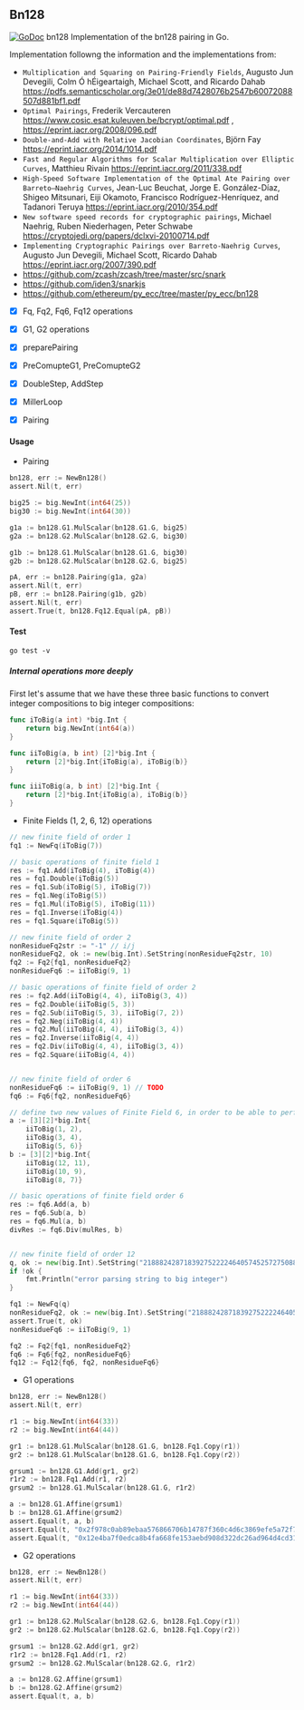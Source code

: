 ## Bn128
[![GoDoc](https://godoc.org/github.com/117503445/go-snark-study/bn128?status.svg)](https://godoc.org/github.com/117503445/go-snark-study/bn128) bn128
Implementation of the bn128 pairing in Go.


Implementation followng the information and the implementations from:
- `Multiplication and Squaring on Pairing-Friendly
Fields`, Augusto Jun Devegili, Colm Ó hÉigeartaigh, Michael Scott, and Ricardo Dahab https://pdfs.semanticscholar.org/3e01/de88d7428076b2547b60072088507d881bf1.pdf
- `Optimal Pairings`, Frederik Vercauteren https://www.cosic.esat.kuleuven.be/bcrypt/optimal.pdf , https://eprint.iacr.org/2008/096.pdf
- `Double-and-Add with Relative Jacobian
Coordinates`, Björn Fay https://eprint.iacr.org/2014/1014.pdf
- `Fast and Regular Algorithms for Scalar Multiplication
over Elliptic Curves`, Matthieu Rivain https://eprint.iacr.org/2011/338.pdf
- `High-Speed Software Implementation of the Optimal Ate Pairing over Barreto–Naehrig Curves`,  Jean-Luc Beuchat, Jorge E. González-Díaz, Shigeo Mitsunari, Eiji Okamoto, Francisco Rodríguez-Henríquez, and Tadanori Teruya https://eprint.iacr.org/2010/354.pdf
- `New software speed records for cryptographic pairings`, Michael Naehrig, Ruben Niederhagen, Peter Schwabe https://cryptojedi.org/papers/dclxvi-20100714.pdf
- `Implementing Cryptographic Pairings over Barreto-Naehrig Curves`, Augusto Jun Devegili, Michael Scott, Ricardo Dahab https://eprint.iacr.org/2007/390.pdf
- https://github.com/zcash/zcash/tree/master/src/snark
- https://github.com/iden3/snarkjs
- https://github.com/ethereum/py_ecc/tree/master/py_ecc/bn128

- [x] Fq, Fq2, Fq6, Fq12 operations
- [x] G1, G2 operations
- [x] preparePairing
- [x] PreComupteG1, PreComupteG2
- [x] DoubleStep, AddStep
- [x] MillerLoop
- [x] Pairing


#### Usage

- Pairing
```go
bn128, err := NewBn128()
assert.Nil(t, err)

big25 := big.NewInt(int64(25))
big30 := big.NewInt(int64(30))

g1a := bn128.G1.MulScalar(bn128.G1.G, big25)
g2a := bn128.G2.MulScalar(bn128.G2.G, big30)

g1b := bn128.G1.MulScalar(bn128.G1.G, big30)
g2b := bn128.G2.MulScalar(bn128.G2.G, big25)

pA, err := bn128.Pairing(g1a, g2a)
assert.Nil(t, err)
pB, err := bn128.Pairing(g1b, g2b)
assert.Nil(t, err)
assert.True(t, bn128.Fq12.Equal(pA, pB))
```

#### Test
```
go test -v
```

##### Internal operations more deeply

First let's assume that we have these three basic functions to convert integer compositions to big integer compositions:
```go
func iToBig(a int) *big.Int {
	return big.NewInt(int64(a))
}

func iiToBig(a, b int) [2]*big.Int {
	return [2]*big.Int{iToBig(a), iToBig(b)}
}

func iiiToBig(a, b int) [2]*big.Int {
	return [2]*big.Int{iToBig(a), iToBig(b)}
}
```
- Finite Fields (1, 2, 6, 12) operations
```go
// new finite field of order 1
fq1 := NewFq(iToBig(7))

// basic operations of finite field 1
res := fq1.Add(iToBig(4), iToBig(4))
res = fq1.Double(iToBig(5))
res = fq1.Sub(iToBig(5), iToBig(7))
res = fq1.Neg(iToBig(5))
res = fq1.Mul(iToBig(5), iToBig(11))
res = fq1.Inverse(iToBig(4))
res = fq1.Square(iToBig(5))

// new finite field of order 2
nonResidueFq2str := "-1" // i/j
nonResidueFq2, ok := new(big.Int).SetString(nonResidueFq2str, 10)
fq2 := Fq2{fq1, nonResidueFq2}
nonResidueFq6 := iiToBig(9, 1)

// basic operations of finite field of order 2
res := fq2.Add(iiToBig(4, 4), iiToBig(3, 4))
res = fq2.Double(iiToBig(5, 3))
res = fq2.Sub(iiToBig(5, 3), iiToBig(7, 2))
res = fq2.Neg(iiToBig(4, 4))
res = fq2.Mul(iiToBig(4, 4), iiToBig(3, 4))
res = fq2.Inverse(iiToBig(4, 4))
res = fq2.Div(iiToBig(4, 4), iiToBig(3, 4))
res = fq2.Square(iiToBig(4, 4))


// new finite field of order 6
nonResidueFq6 := iiToBig(9, 1) // TODO
fq6 := Fq6{fq2, nonResidueFq6}

// define two new values of Finite Field 6, in order to be able to perform the operations
a := [3][2]*big.Int{
	iiToBig(1, 2),
	iiToBig(3, 4),
	iiToBig(5, 6)}
b := [3][2]*big.Int{
	iiToBig(12, 11),
	iiToBig(10, 9),
	iiToBig(8, 7)}

// basic operations of finite field order 6
res := fq6.Add(a, b)
res = fq6.Sub(a, b)
res = fq6.Mul(a, b)
divRes := fq6.Div(mulRes, b)


// new finite field of order 12
q, ok := new(big.Int).SetString("21888242871839275222246405745257275088696311157297823662689037894645226208583", 10) // i
if !ok {
	fmt.Println("error parsing string to big integer")
}

fq1 := NewFq(q)
nonResidueFq2, ok := new(big.Int).SetString("21888242871839275222246405745257275088696311157297823662689037894645226208582", 10) // i
assert.True(t, ok)
nonResidueFq6 := iiToBig(9, 1)

fq2 := Fq2{fq1, nonResidueFq2}
fq6 := Fq6{fq2, nonResidueFq6}
fq12 := Fq12{fq6, fq2, nonResidueFq6}

```

- G1 operations
```go
bn128, err := NewBn128()
assert.Nil(t, err)

r1 := big.NewInt(int64(33))
r2 := big.NewInt(int64(44))

gr1 := bn128.G1.MulScalar(bn128.G1.G, bn128.Fq1.Copy(r1))
gr2 := bn128.G1.MulScalar(bn128.G1.G, bn128.Fq1.Copy(r2))

grsum1 := bn128.G1.Add(gr1, gr2)
r1r2 := bn128.Fq1.Add(r1, r2)
grsum2 := bn128.G1.MulScalar(bn128.G1.G, r1r2)

a := bn128.G1.Affine(grsum1)
b := bn128.G1.Affine(grsum2)
assert.Equal(t, a, b)
assert.Equal(t, "0x2f978c0ab89ebaa576866706b14787f360c4d6c3869efe5a72f7c3651a72ff00", utils.BytesToHex(a[0].Bytes()))
assert.Equal(t, "0x12e4ba7f0edca8b4fa668fe153aebd908d322dc26ad964d4cd314795844b62b2", utils.BytesToHex(a[1].Bytes()))
```

- G2 operations
```go
bn128, err := NewBn128()
assert.Nil(t, err)

r1 := big.NewInt(int64(33))
r2 := big.NewInt(int64(44))

gr1 := bn128.G2.MulScalar(bn128.G2.G, bn128.Fq1.Copy(r1))
gr2 := bn128.G2.MulScalar(bn128.G2.G, bn128.Fq1.Copy(r2))

grsum1 := bn128.G2.Add(gr1, gr2)
r1r2 := bn128.Fq1.Add(r1, r2)
grsum2 := bn128.G2.MulScalar(bn128.G2.G, r1r2)

a := bn128.G2.Affine(grsum1)
b := bn128.G2.Affine(grsum2)
assert.Equal(t, a, b)
```
